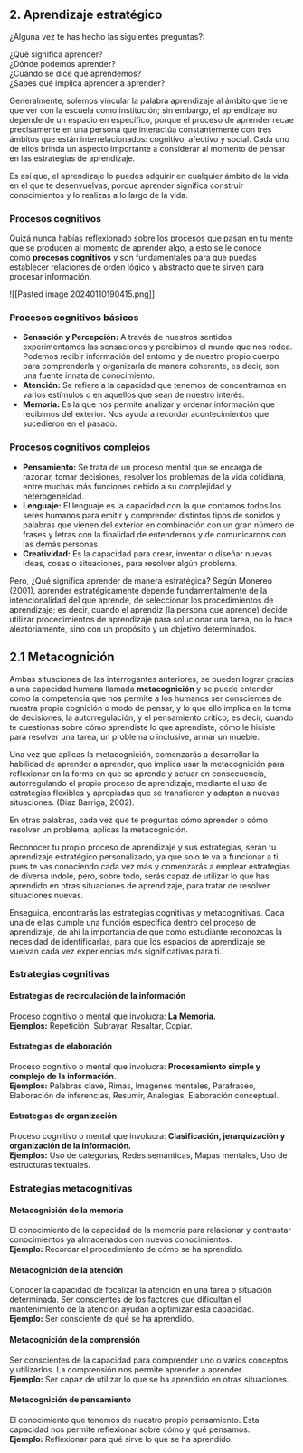 ## 2. Aprendizaje estratégico

¿Alguna vez te has hecho las siguientes preguntas?:

¿Qué significa aprender?  
¿Dónde podemos aprender?  
¿Cuándo se dice que aprendemos?  
¿Sabes qué implica aprender a aprender?

Generalmente, solemos vincular la palabra aprendizaje al ámbito que tiene que ver con la escuela como institución; sin embargo, el aprendizaje no depende de un espacio en específico, porque el proceso de aprender recae precisamente en una persona que interactúa constantemente con tres ámbitos que están interrelacionados: cognitivo, afectivo y social. Cada uno de ellos brinda un aspecto importante a considerar al momento de pensar en las estrategias de aprendizaje.

Es así que, el aprendizaje lo puedes adquirir en cualquier ámbito de la vida en el que te desenvuelvas, porque aprender significa construir conocimientos y lo realizas a lo largo de la vida.

### Procesos cognitivos

Quizá nunca habías reflexionado sobre los procesos que pasan en tu mente que se producen al momento de aprender algo, a esto se le conoce como **procesos cognitivos** y son fundamentales para que puedas establecer relaciones de orden lógico y abstracto que te sirven para procesar información.

![[Pasted image 20240110190415.png]]

### Procesos cognitivos básicos

- **Sensación y Percepción:** A través de nuestros sentidos experimentamos las sensaciones y percibimos el mundo que nos rodea. Podemos recibir información del entorno y de nuestro propio cuerpo para comprenderla y organizarla de manera coherente, es decir, son una fuente innata de conocimiento.
- **Atención:** Se refiere a la capacidad que tenemos de concentrarnos en varios estímulos o en aquellos que sean de nuestro interés.
- **Memoria:** Es la que nos permite analizar y ordenar información que recibimos del exterior. Nos ayuda a recordar acontecimientos que sucedieron en el pasado.

### Procesos cognitivos complejos

- **Pensamiento:** Se trata de un proceso mental que se encarga de razonar, tomar decisiones, resolver los problemas de la vida cotidiana, entre muchas más funciones debido a su complejidad y heterogeneidad.
- **Lenguaje:** El lenguaje es la capacidad con la que contamos todos los seres humanos para emitir y comprender distintos tipos de sonidos y palabras que vienen del exterior en combinación con un gran número de frases y letras con la finalidad de entendernos y de comunicarnos con las demás personas.
- **Creatividad:** Es la capacidad para crear, inventar o diseñar nuevas ideas, cosas o situaciones, para resolver algún problema.

Pero, ¿Qué significa aprender de manera estratégica? Según Monereo (2001), aprender estratégicamente depende fundamentalmente de la intencionalidad del que aprende, de seleccionar los procedimientos de aprendizaje; es decir, cuando el aprendiz (la persona que aprende) decide utilizar procedimientos de aprendizaje para solucionar una tarea, no lo hace aleatoriamente, sino con un propósito y un objetivo determinados.


## 2.1 Metacognición

Ambas situaciones de las interrogantes anteriores, se pueden lograr gracias a una capacidad humana llamada **metacognición** y se puede entender como la competencia que nos permite a los humanos ser conscientes de nuestra propia cognición o modo de pensar, y lo que ello implica en la toma de decisiones, la autorregulación, y el pensamiento crítico; es decir, cuando te cuestionas sobre cómo aprendiste lo que aprendiste, cómo le hiciste para resolver una tarea, un problema o inclusive, armar un mueble.

Una vez que aplicas la metacognición, comenzarás a desarrollar la habilidad de aprender a aprender, que implica usar la metacognición para reflexionar en la forma en que se aprende y actuar en consecuencia, autorregulando el propio proceso de aprendizaje, mediante el uso de estrategias flexibles y apropiadas que se transfieren y adaptan a nuevas situaciones. (Diaz Barriga, 2002).

En otras palabras, cada vez que te preguntas cómo aprender o cómo resolver un problema, aplicas la metacognición.

Reconocer tu propio proceso de aprendizaje y sus estrategias, serán tu aprendizaje estratégico personalizado, ya que solo te va a funcionar a ti, pues te vas conociendo cada vez más y comenzarás a emplear estrategias de diversa índole, pero, sobre todo, serás capaz de utilizar lo que has aprendido en otras situaciones de aprendizaje, para tratar de resolver situaciones nuevas.

Enseguida, encontrarás las estrategias cognitivas y metacognitivas. Cada una de ellas cumple una función específica dentro del proceso de aprendizaje, de ahí la importancia de que como estudiante reconozcas la necesidad de identificarlas, para que los espacios de aprendizaje se vuelvan cada vez experiencias más significativas para ti.

### **Estrategias cognitivas**

#### Estrategias de recirculación de la información

Proceso cognitivo o mental que involucra: **La Memoria.**  
**Ejemplos:** Repetición, Subrayar, Resaltar, Copiar.

#### Estrategias de elaboración

Proceso cognitivo o mental que involucra: **Procesamiento simple y complejo de la información.**  
**Ejemplos:** Palabras clave, Rimas, Imágenes mentales, Parafraseo, Elaboración de inferencias, Resumir, Analogías, Elaboración conceptual.

#### Estrategias de organización

Proceso cognitivo o mental que involucra: **Clasificación, jerarquización y organización de la información.**  
**Ejemplos:** Uso de categorías, Redes semánticas, Mapas mentales, Uso de estructuras textuales.

### **Estrategias metacognitivas**

#### Metacognición de la memoria

El conocimiento de la capacidad de la memoria para relacionar y contrastar conocimientos ya almacenados con nuevos conocimientos.  
**Ejemplo:** Recordar el procedimiento de cómo se ha aprendido.

#### Metacognición de la atención

Conocer la capacidad de focalizar la atención en una tarea o situación determinada. Ser conscientes de los factores que dificultan el mantenimiento de la atención ayudan a optimizar esta capacidad.  
**Ejemplo:** Ser consciente de qué se ha aprendido.

#### Metacognición de la comprensión

Ser conscientes de la capacidad para comprender uno o varios conceptos y utilizarlos. La comprensión nos permite aprender a aprender.  
**Ejemplo:** Ser capaz de utilizar lo que se ha aprendido en otras situaciones.

#### Metacognición de pensamiento

El conocimiento que tenemos de nuestro propio pensamiento. Esta capacidad nos permite reflexionar sobre cómo y qué pensamos.  
**Ejemplo:** Reflexionar para qué sirve lo que se ha aprendido.



